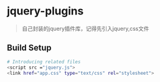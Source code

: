 # jquery-plugins
> 自己封装的jquery插件库，记得先引入jquery,css文件

## Build Setup

``` bash
# Introducing related files
<script src ="jquery.js">
<link href="app.css" type="text/css" rel="stylesheet">


